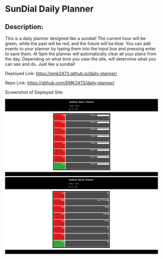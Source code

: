 # SunDial Daily Planner

## Description:
This is a daily planner designed like a sundial!
The current hour will be green, while the past will be red, and the future will be blue.
You can add events to your planner by typing them into the input box and pressing enter to save them. 
At 5pm the planner will automatically clear all your plans from the day.
Depending on what time you view the site, will determine what you can see and do. Just like a sundial!


Deployed Link: https://emk2473.github.io/daily-planner/

Repo Link: https://github.com/EMK2473/daily-planner/

Screenshot of Deployed Site:

![Sundial Site without events](/assets/SDSS2.jpg)
![Sundial Site](./assets/SDSS1.jpg)
